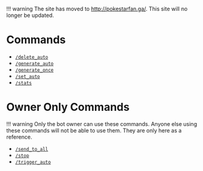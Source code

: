 !!! warning
    The site has moved to http://pokestarfan.ga/. This site will no longer be updated.

# Commands

* [`/delete_auto`](delete-auto.md)
* [`/generate_auto`](generate-auto.md)
* [`/generate_once`](generate-once.md)
* [`/set_auto`](set-auto.md)
* [`/stats`](stats.md)

# Owner Only Commands

!!! warning
    Only the bot owner can use these commands. Anyone else using these commands will not be able to use them.
    They are only here as a reference.

* [`/send_to_all`](owner-only/send-to-all.md)
* [`/stop`](owner-only/stop.md)
* [`/trigger_auto`](owner-only/trigger-auto.md)
